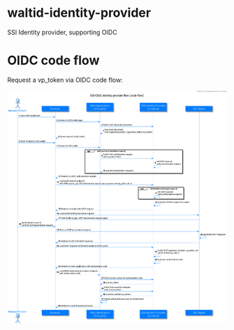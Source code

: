 # waltid-identity-provider
SSI Identity provider, supporting OIDC

# OIDC code flow

Request a vp_token via OIDC code flow:

![SIOP/OIDC code flow](./siop-oidc-code-flow.png)
